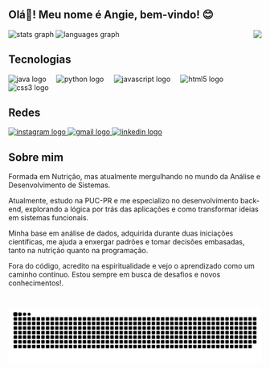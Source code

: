 <h2 align="left">Olá👋! Meu nome é Angie, bem-vindo! 😊</h2>

<div align="left">
  <img src="https://github-readme-stats.vercel.app/api?username=angieetriana&hide_title=false&hide_rank=false&show_icons=true&include_all_commits=true&count_private=true&disable_animations=false&theme=dracula&locale=en&hide_border=false" height="150" alt="stats graph"  />
  <img src="https://github-readme-stats.vercel.app/api/top-langs?username=angieetriana&locale=en&hide_title=false&layout=compact&card_width=320&langs_count=5&theme=dracula&hide_border=false" height="150" alt="languages graph"  />
<img align="right" height="150" src="https://media0.giphy.com/media/v1.Y2lkPTc5MGI3NjExaXUybDNueG9jbDNyaHI1emlxc2g0M2VydXo0M2I4b3hoMmlsNjBhNiZlcD12MV9pbnRlcm5hbF9naWZfYnlfaWQmY3Q9Zw/ES4Vcv8zWfIt2/giphy.gif"  />


</div>


## Tecnologias

<div align="left">
  <img src="https://cdn.jsdelivr.net/gh/devicons/devicon/icons/java/java-original.svg" height="30" alt="java logo"  />
  <img width="12" />
  <img src="https://cdn.jsdelivr.net/gh/devicons/devicon/icons/python/python-original.svg" height="30" alt="python logo"  />
  <img width="12" />
  <img src="https://cdn.jsdelivr.net/gh/devicons/devicon/icons/javascript/javascript-original.svg" height="30" alt="javascript logo"  />
  <img width="12" />
  <img src="https://cdn.jsdelivr.net/gh/devicons/devicon/icons/html5/html5-original.svg" height="30" alt="html5 logo"  />
  <img width="12" />
  <img src="https://cdn.jsdelivr.net/gh/devicons/devicon/icons/css3/css3-original.svg" height="30" alt="css3 logo"  />
</div>

## Redes

<div align="left">
  <a href="https://www.instagram.com/angieetriana/" target="_blank">
    <img src="https://img.shields.io/static/v1?message=Instagram&logo=instagram&label=&color=E4405F&logoColor=white&labelColor=&style=for-the-badge" height="35" alt="instagram logo"  />
  </a>
  <a href="mailto:angieetriana@gmail.com" target="_blank">
    <img src="https://img.shields.io/static/v1?message=Gmail&logo=gmail&label=&color=D14836&logoColor=white&labelColor=&style=for-the-badge" height="35" alt="gmail logo"  />
  </a>
  <a href="https://www.linkedin.com/in/angieetriana" target="_blank">
    <img src="https://img.shields.io/static/v1?message=LinkedIn&logo=linkedin&label=&color=0077B5&logoColor=white&labelColor=&style=for-the-badge" height="35" alt="linkedin logo"  />
  </a>
</div>

## Sobre mim

Formada em Nutrição, mas atualmente mergulhando no mundo da Análise e Desenvolvimento de Sistemas. 

Atualmente, estudo na PUC-PR e me especializo no desenvolvimento back-end, explorando a lógica por trás das aplicações e como transformar ideias em sistemas funcionais. 

Minha base em análise de dados, adquirida durante duas iniciações científicas, me ajuda a enxergar padrões e tomar decisões embasadas, tanto na nutrição quanto na programação.

Fora do código, acredito na espiritualidade e vejo o aprendizado como um caminho contínuo. Estou sempre em busca de desafios e novos conhecimentos!.


###

<br clear="both">

<img src="https://raw.githubusercontent.com/Platane/snk/output/github-contribution-grid-snake.svg" alt="Snake animation" />

###
 
